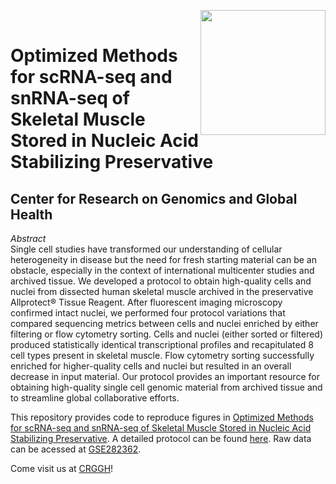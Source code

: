 <img align="right" width="200" height="200" src="https://github.com/user-attachments/assets/5361ef5a-1540-4e73-b555-75a4441ebb3c"> <br>

# Optimized Methods for scRNA-seq and snRNA-seq of Skeletal Muscle Stored in Nucleic Acid Stabilizing Preservative<br>
## Center for Research on Genomics and Global Health <br>
_Abstract_ <br>
Single cell studies have transformed our understanding of cellular heterogeneity in disease but the need for fresh starting material can be an obstacle, especially in the context of international multicenter studies and archived tissue. We developed a protocol to obtain high-quality cells and nuclei from dissected human skeletal muscle archived in the preservative Allprotect® Tissue Reagent. After fluorescent imaging microscopy confirmed intact nuclei, we performed four protocol variations that compared sequencing metrics between cells and nuclei enriched by either filtering or flow cytometry sorting. Cells and nuclei (either sorted or filtered) produced statistically identical transcriptional profiles and recapitulated 8 cell types present in skeletal muscle. Flow cytometry sorting successfully enriched for higher-quality cells and nuclei but resulted in an overall decrease in input material. Our protocol provides an important resource for obtaining high-quality single cell genomic material from archived tissue and to streamline global collaborative efforts.

This repository provides code to reproduce figures in [Optimized Methods for scRNA-seq and snRNA-seq of Skeletal Muscle Stored in Nucleic Acid Stabilizing Preservative](finalwebsite). A detailed protocol can be found [here](protocols.io). Raw data can be acessed at [GSE282362]([onceAssigned](https://www.ncbi.nlm.nih.gov/geo/query/acc.cgi?acc=GSE282362)). 

Come visit us at [CRGGH](https://www.genome.gov/about-nhgri/Center-for-Research-on-Genomics-and-Global-Health)!
